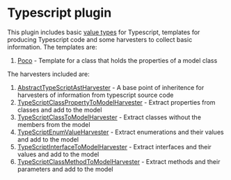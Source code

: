 # Typescript plugin

This plugin includes basic [value types](./index.ts) for Typescript, templates for producing Typescript code and some harvesters to collect basic information. The templates are:

1. [Poco](./Poco.handlebars) - Template for a class that holds the properties of a model class

The harvesters included are:

1. [AbstractTypeScriptAstHarvester](./AbstractTypeScriptAstHarvester.ts) - A base point of inheritence for harvesters of information from typescript source code
1. [TypeScriptClassPropertyToModelHarvester](./TypeScriptClassPropertyToModelHarvester.ts) - Extract properties from classes and add to the model
1. [TypeScriptClassToModelHarvester](./TypeScriptClassToModelHarvester.ts) - Extract classes without the members from the model
1. [TypeScriptEnumValueHarvester](./TypeScriptEnumValueHarvester.ts) - Extract enumerations and their values and add to the model
1. [TypeScriptInterfaceToModelHarvester](./TypeScriptInterfaceToModelHarvester.ts) - Extract interfaces and their values and add to the model
1. [TypeScriptClassMethodToModelHarvester](./TypeScriptClassMethodToModelHarvester.ts) - Extract methods and their parameters and add to the model
